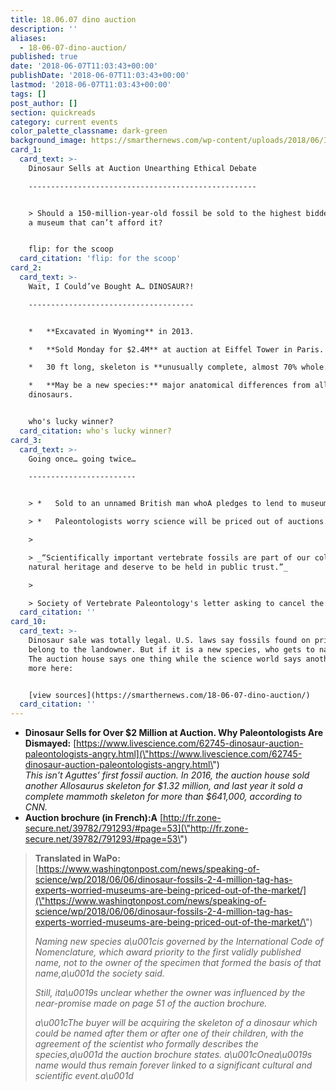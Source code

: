 ```yaml
---
title: 18.06.07 dino auction
description: ''
aliases:
  - 18-06-07-dino-auction/
published: true
date: '2018-06-07T11:03:43+00:00'
publishDate: '2018-06-07T11:03:43+00:00'
lastmod: '2018-06-07T11:03:43+00:00'
tags: []
post_author: []
section: quickreads
category: current events
color_palette_classname: dark-green
background_image: https://smarthernews.com/wp-content/uploads/2018/06/IMG_1997.jpg
card_1:
  card_text: >-
    Dinosaur Sells at Auction Unearthing Ethical Debate

    ---------------------------------------------------


    > Should a 150-million-year-old fossil be sold to the highest bidder? Or to
    a museum that can’t afford it?


    flip: for the scoop
  card_citation: 'flip: for the scoop'
card_2:
  card_text: >-
    Wait, I Could’ve Bought A… DINOSAUR?!

    -------------------------------------


    *   **Excavated in Wyoming** in 2013.

    *   **Sold Monday for $2.4M** at auction at Eiffel Tower in Paris.

    *   30 ft long, skeleton is **unusually complete, almost 70% whole.**

    *   **May be a new species:** major anatomical differences from all known
    dinosaurs.


    who's lucky winner?
  card_citation: who's lucky winner?
card_3:
  card_text: >-
    Going once… going twice…

    ------------------------


    > *   Sold to an unnamed British man whoA pledges to lend to museum.

    > *   Paleontologists worry science will be priced out of auctions.

    > 

    > _“Scientifically important vertebrate fossils are part of our collective
    natural heritage and deserve to be held in public trust.”_

    > 

    > Society of Vertebrate Paleontology's letter asking to cancel the auction.
  card_citation: ''
card_10:
  card_text: >-
    Dinosaur sale was totally legal. U.S. laws say fossils found on private land
    belong to the landowner. But if it is a new species, who gets to name it?
    The auction house says one thing while the science world says another. Read
    more here:


    [view sources](https://smarthernews.com/18-06-07-dino-auction/)
  card_citation: ''
---
```

*   **Dinosaur Sells for Over $2 Million at Auction. Why Paleontologists Are Dismayed:** [https://www.livescience.com/62745-dinosaur-auction-paleontologists-angry.html](\"https://www.livescience.com/62745-dinosaur-auction-paleontologists-angry.html\")  
    _This isn’t Aguttes’ first fossil auction. In 2016, the auction house sold another Allosaurus skeleton for $1.32 million, and last year it sold a complete mammoth skeleton for more than $641,000, according to CNN._
*   ****Auction brochure (in French):A**** [http://fr.zone-secure.net/39782/791293/#page=53](\"http://fr.zone-secure.net/39782/791293/#page=53\")

> **Translated in WaPo:** [https://www.washingtonpost.com/news/speaking-of-science/wp/2018/06/06/dinosaur-fossils-2-4-million-tag-has-experts-worried-museums-are-being-priced-out-of-the-market/](\"https://www.washingtonpost.com/news/speaking-of-science/wp/2018/06/06/dinosaur-fossils-2-4-million-tag-has-experts-worried-museums-are-being-priced-out-of-the-market/\")
> 
> _Naming new species a\\u001cis governed by the International Code of Nomenclature, which award priority to the first validly published name, not to the owner of the specimen that formed the basis of that name,a\\u001d the society said._
> 
> _Still, ita\\u0019s unclear whether the owner was influenced by the near-promise made on page 51 of the auction brochure._
> 
> _a\\u001cThe buyer will be acquiring the skeleton of a dinosaur which could be named after them or after one of their children, with the agreement of the scientist who formally describes the species,a\\u001d the auction brochure states. a\\u001cOnea\\u0019s name would thus remain forever linked to a significant cultural and scientific event.a\\u001d_